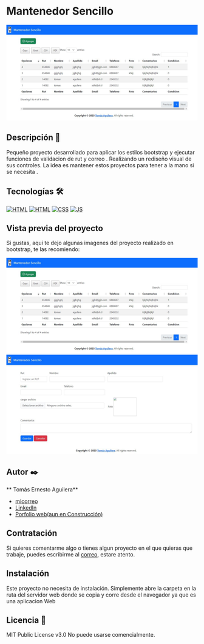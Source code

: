 # Mantenedor  Sencillo
![Imagen del proyecto](https://github.com/TomasAguileraCastillo/Mantenedor-Sencillo/blob/main/mantenedor/imagenes%20del%20proyecto/Captura1.JPG?raw=true)

##   Descripción 📑

Pequeño proyecto desarrollado para  aplicar los estilos bootstrap y ejecutar funciones de validacion de rut y correo . 
Realizando un rediseño visual de sus controles. La idea es mantener estos proyectos para tener a la mano si se necesita .


## Tecnologías 🛠

[![HTML](https://img.shields.io/badge/PHP-777BB4?style=for-the-badge&logo=php&logoColor=white)](https://img.shields.io/badge/PHP-777BB4?style=for-the-badge&logo=php&logoColor=white)
[![HTML](https://img.shields.io/badge/HTML5-E34F26?style=for-the-badge&logo=html5&logoColor=white)](https://es.wikipedia.org/wiki/HTML5)
[![CSS](https://img.shields.io/badge/CSS3-1572B6?style=for-the-badge&logo=css3&logoColor=white)](https://es.wikipedia.org/wiki/CSS)
[![JS](https://img.shields.io/badge/JavaScript-F7DF1E?style=for-the-badge&logo=javascript&logoColor=black)](https://es.wikipedia.org/wiki/JavaScript)

## Vista previa del proyecto
Si gustas, aqui te dejo algunas imagenes del proyecto realizado en bootstrap, te las recomiendo:

![Captura del proyecto](https://github.com/TomasAguileraCastillo/Mantenedor-Sencillo/blob/main/mantenedor/imagenes%20del%20proyecto/Captura1.JPG?raw=true)
![Captura del proyecto](https://github.com/TomasAguileraCastillo/Mantenedor-Sencillo/blob/main/mantenedor/imagenes%20del%20proyecto/Captura2.JPG?raw=true)

## Autor ✒️
** Tomás Ernesto Aguilera**

* [micorreo](tomasaguilerac@live.cl)
* [LinkedIn](https://www.linkedin.com/in/tomásaguilera)
* [Porfolio web(aun en Construcción)](https://tu-dominio.com/)

## Contratación
Si quieres comentarme algo o tienes algun proyecto en el que quieras que trabaje, puedes escribirme al [correo](tomasaguilerac@live.cl), estare atento.

## Instalación 
Este proyecto no necesita de instalación. Simplemente abre la carpeta en la ruta del servidor web donde se copia y corre desde el navegador ya que es una aplicacion Web
  
## Licencia 📄
MIT Public License v3.0
No puede usarse comencialmente.
